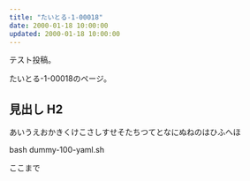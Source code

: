 ```yaml
---
title: "たいとる-1-00018"
date: 2000-01-18 10:00:00
updated: 2000-01-18 10:00:00
---
```


テスト投稿。

たいとる-1-00018のページ。


## 見出し H2

あいうえおかきくけこさしすせそたちつてとなにぬねのはひふへほ

bash dummy-100-yaml.sh


ここまで
